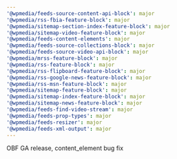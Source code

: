 ```yaml
---
'@wpmedia/feeds-source-content-api-block': major
'@wpmedia/rss-fbia-feature-block': major
'@wpmedia/sitemap-section-index-feature-block': major
'@wpmedia/sitemap-video-feature-block': major
'@wpmedia/feeds-content-elements': major
'@wpmedia/feeds-source-collections-block': major
'@wpmedia/feeds-source-video-api-block': major
'@wpmedia/mrss-feature-block': major
'@wpmedia/rss-feature-block': major
'@wpmedia/rss-flipboard-feature-block': major
'@wpmedia/rss-google-news-feature-block': major
'@wpmedia/rss-msn-feature-block': major
'@wpmedia/sitemap-feature-block': major
'@wpmedia/sitemap-index-feature-block': major
'@wpmedia/sitemap-news-feature-block': major
'@wpmedia/feeds-find-video-stream': major
'@wpmedia/feeds-prop-types': major
'@wpmedia/feeds-resizer': major
'@wpmedia/feeds-xml-output': major
---
```


OBF GA release, content_element bug fix
